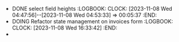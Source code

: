 - DONE select field heights
  :LOGBOOK:
  CLOCK: [2023-11-08 Wed 04:47:56]--[2023-11-08 Wed 04:53:33] =>  00:05:37
  :END:
- DOING Refactor state management on invoices form
  :LOGBOOK:
  CLOCK: [2023-11-08 Wed 16:33:42]
  :END:
-